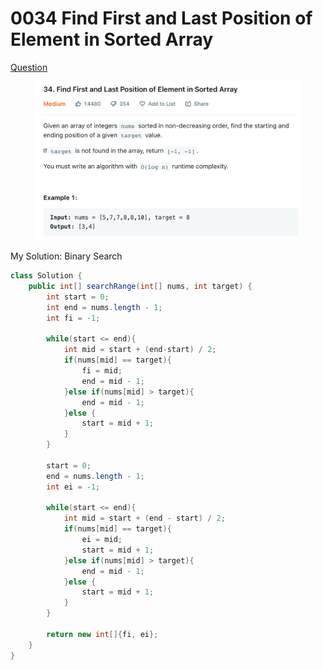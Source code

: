 # 0034 Find First and Last Position of Element in Sorted Array

[Question](https://leetcode.com/problems/find-first-and-last-position-of-element-in-sorted-array/)

<figure><img src="../.gitbook/assets/image (2).png" alt=""><figcaption></figcaption></figure>



My Solution: Binary Search

```java
class Solution {
    public int[] searchRange(int[] nums, int target) {
        int start = 0;
        int end = nums.length - 1;
        int fi = -1;
        
        while(start <= end){
            int mid = start + (end-start) / 2;
            if(nums[mid] == target){
                fi = mid;
                end = mid - 1;
            }else if(nums[mid] > target){
                end = mid - 1;
            }else {
                start = mid + 1;
            }
        }
        
        start = 0;
        end = nums.length - 1;
        int ei = -1;
        
        while(start <= end){
            int mid = start + (end - start) / 2;
            if(nums[mid] == target){
                ei = mid;
                start = mid + 1;
            }else if(nums[mid] > target){
                end = mid - 1;
            }else {
                start = mid + 1;
            }
        }
        
        return new int[]{fi, ei};
    }
}
```
